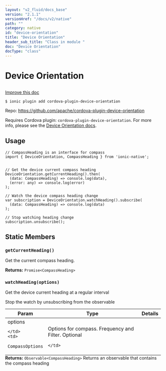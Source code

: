 ```yaml
---
layout: "v2_fluid/docs_base"
version: "2.1.1"
versionHref: "/docs/v2/native"
path: ""
category: native
id: "device-orientation"
title: "Device Orientation"
header_sub_title: "Class in module "
doc: "Device Orientation"
docType: "class"
---
```









<h1 class="api-title">

  
  Device Orientation
  

  

  

</h1>

<a class="improve-v2-docs" href="http://github.com/driftyco/ionic-native/edit/master/src/plugins/deviceorientation.ts#L40">
  Improve this doc
</a>





<!-- decorators -->


<pre><code>$ ionic plugin add cordova-plugin-device-orientation</code></pre>
<p>Repo:
  <a href="https://github.com/apache/cordova-plugin-device-orientation">
    https://github.com/apache/cordova-plugin-device-orientation
  </a>
</p>

<!-- description -->

<p>Requires Cordova plugin: <code>cordova-plugin-device-orientation</code>. For more info, please see the <a href="https://github.com/apache/cordova-plugin-device-orientation">Device Orientation docs</a>.</p>



<!-- @usage tag -->

<h2>Usage</h2>

<pre><code class="lang-typescript">// CompassHeading is an interface for compass
import { DeviceOrientation, CompassHeading } from &#39;ionic-native&#39;;


// Get the device current compass heading
DeviceOrientation.getCurrentHeading().then(
  (data: CompassHeading) =&gt; console.log(data),
  (error: any) =&gt; console.log(error)
);

// Watch the device compass heading change
var subscription = DeviceOrientation.watchHeading().subscribe(
  (data: CompassHeading) =&gt; console.log(data)
);

// Stop watching heading change
subscription.unsubscribe();
</code></pre>




<!-- @property tags -->
<h2>Static Members</h2>
<div id="getCurrentHeading"></div>
<h3><code>getCurrentHeading()</code>
  
</h3>

Get the current compass heading.






<div class="return-value" markdown="1">
  <i class="icon ion-arrow-return-left"></i>
  <b>Returns:</b> 
<code>Promise&lt;CompassHeading&gt;</code> 
</div>



<div id="watchHeading"></div>
<h3><code>watchHeading(options)</code>
  
</h3>



Get the device current heading at a regular interval

Stop the watch by unsubscribing from the observable


<table class="table param-table" style="margin:0;">
  <thead>
  <tr>
    <th>Param</th>
    <th>Type</th>
    <th>Details</th>
  </tr>
  </thead>
  <tbody>
  
  <tr>
    <td>
      options
      
      
    </td>
    <td>
      
<code>CompassOptions</code>
    </td>
    <td>
      <p>Options for compass. Frequency and Filter. Optional</p>

      
    </td>
  </tr>
  
  </tbody>
</table>





<div class="return-value" markdown="1">
  <i class="icon ion-arrow-return-left"></i>
  <b>Returns:</b> 
<code>Observable&lt;CompassHeading&gt;</code> Returns an observable that contains the compass heading
</div>




<!-- methods on the class -->

<!-- related link --><!-- end content block -->


<!-- end body block -->

